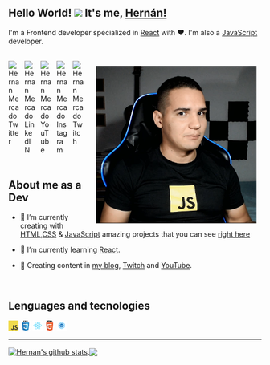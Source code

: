 ## Hello World! <img src="https://media.giphy.com/media/hvRJCLFzcasrR4ia7z/giphy.gif" width="25px"> It's me, [Hernán!](https://twitter.com/Hernan1ro)

I'm a Frontend developer specialized in [React](https://reactjs.org) with ♥. I'm  also a [JavaScript](https://www.javascript.com/) developer.


<br/>

<!-- <br /> -->
<div >
<img align="right" width="320px" style='margin: 10px 10px 10px 10px;' alt="Hernán's photo" src="./assets/photo2.png"/>
<div style='display:inline-block;'>
<a href="https://twitter.com/Hernan1ro">
<img style='margin-right: 10px;
' align="left" alt="Hernan Mercado Twitter" width="22px" src="https://icongr.am/fontawesome/twitter.svg?size=128&color=70c8ff" />
</a>
<a href="https://www.linkedin.com/in/hernan1ro/">
<img style='margin-right: 10px;
' align="left" alt="Hernan Mercado LinkedIN" width="22px" src="https://icongr.am/fontawesome/linkedin.svg?size=128&color=70c8ff" />
</a>
<a href="https://www.youtube.com/channel/UCh6utMHB-06n4k6vUZC_hgA">
<img style='margin-right: 10px;
' align="left" alt="Hernan Mercado YouTube" width="22px" src="https://icongr.am/fontawesome/youtube.svg?size=128&color=70c8ff" />
</a>
<a href="https://www.instagram.com/hernan.mercado.js/">
<img style='margin-right: 10px;
' align="left" alt="Hernan Mercado Instagram" width="22px" src="https://icongr.am/fontawesome/instagram.svg?size=128&color=70c8ff" />
</a>
<a href="https://www.twitch.tv/hernan1ro">
<img align="left" style='margin-right:10px;' alt="Hernan Mercado Twitch" width="22px" src="https://icongr.am/fontawesome/twitch.svg?size=128&color=70c8ff" />
</a>
</div>
</div>

<br />

## About me as a Dev

- 🔭 I’m currently creating with [HTML](https://html.com),[CSS](https://www.css.com/) & [JavaScript](https://www.javascript.com/) amazing projects that you can see [right here](https://github.com/Hernan1ro?tab=repositories)

- 🌱 I’m currently learning [React](https://reactjs.org).

- 💬 Creating content in [my blog](), [Twitch](https://twitch.hernan1ro.com) and [YouTube](https://www.youtube.com/channel/UCh6utMHB-06n4k6vUZC_hgA).
</div>

<br />

<!-- ## Languages and Tools -->
<h2 aling=center">Lenguages and tecnologies</h2>

<code><img height="20" src="https://raw.githubusercontent.com/github/explore/80688e429a7d4ef2fca1e82350fe8e3517d3494d/topics/javascript/javascript.png"></code>
<code><img height="20" src="https://raw.githubusercontent.com/github/explore/80688e429a7d4ef2fca1e82350fe8e3517d3494d/topics/css/css.png"></code>
<code><img height="20" src="https://raw.githubusercontent.com/github/explore/80688e429a7d4ef2fca1e82350fe8e3517d3494d/topics/react/react.png"></code>
<code><img height="20" src="https://raw.githubusercontent.com/github/explore/80688e429a7d4ef2fca1e82350fe8e3517d3494d/topics/html/html.png"></code>
<code><img height="20" src="https://raw.githubusercontent.com/github/explore/80688e429a7d4ef2fca1e82350fe8e3517d3494d/topics/webpack/webpack.png"></code>

---

<a href="https://github.com/anuraghazra/github-readme-stats">
  <img align="center" src="https://github-readme-stats.anuraghazra1.vercel.app/api?username=hernan1ro&show_icons=true&include_all_commits=true&theme=vision-friendly-dark&count_private=true&bg_color=#7d0a29
" alt="Hernan's github stats" />
</a>
<a href="https://github.com/anuraghazra/github-readme-stats">
<img align="center" src="https://github-readme-stats.anuraghazra1.vercel.app/api/top-langs/?username=hernan1ro&layout=compact&theme=vision-friendly-dark" />
</a>

<!-- ![Hernán's GitHub stats](https://github-readme-stats.vercel.app/api?username=hernan1ro&show_icons=true&theme=vision-friendly-dark) -->
